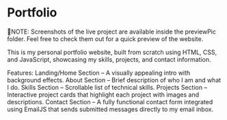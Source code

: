 # Portfolio
📌NOTE: Screenshots of the live project are available inside the previewPic folder. Feel free to check them out for a quick preview of the website.

This is my personal portfolio website, built from scratch using HTML, CSS, and JavaScript, showcasing my skills, projects, and contact information.

Features:
Landing/Home Section – A visually appealing intro with background effects.
About Section – Brief description of who I am and what I do.
Skills Section – Scrollable list of technical skills.
Projects Section – Interactive project cards that highlight each project with images and descriptions.
Contact Section – A fully functional contact form integrated using EmailJS that sends submitted messages directly to my email inbox.
